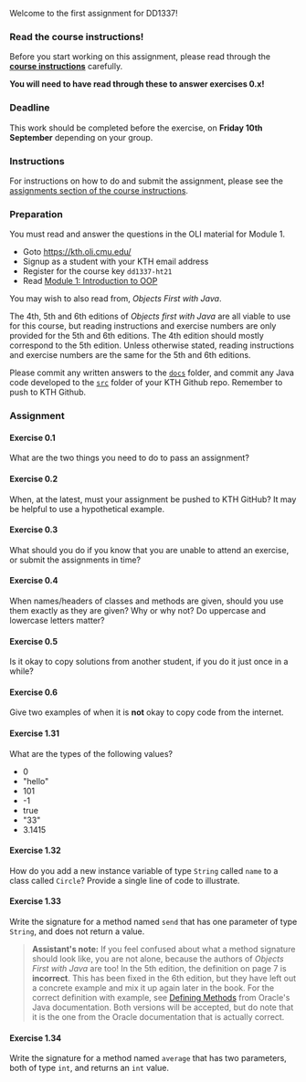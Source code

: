 Welcome to the first assignment for DD1337!

### Read the course instructions!
Before you start working on this assignment, please read through the
**[course instructions](https://gits-15.sys.kth.se/inda-21/course-instructions)**
carefully.

**You will need to have read through these to answer exercises 0.x!**

### Deadline
This work should be completed before the exercise, on **Friday 10th September** depending on your group.

### Instructions
For instructions on how to do and submit the assignment, please see the
[assignments section of the course instructions](https://gits-15.sys.kth.se/inda-21/course-instructions#assignments).

### Preparation
You must read and answer the questions in the OLI material for Module 1.

- Goto https://kth.oli.cmu.edu/
- Signup as a student with your KTH email address
- Register for the course key `dd1337-ht21`
- Read [Module 1: Introduction to OOP](https://kth.oli.cmu.edu/jcourse/webui/syllabus/module.do?context=881a25adac1f08886e8b1c573ab9ede4)

You may wish to also read from, _Objects First with Java_.

The 4th, 5th and 6th editions of _Objects first with Java_ are all viable to use
for this course, but reading instructions and exercise numbers are only provided
for the 5th and 6th editions. The 4th edition should mostly correspond to the
5th edition. Unless otherwise stated, reading instructions and exercise numbers
are the same for the 5th and 6th editions.

Please commit any written answers to the [`docs`](docs) folder, and commit any
Java code developed to the [`src`](src) folder of your KTH Github repo.
Remember to push to KTH Github.

### Assignment

#### Exercise 0.1
What are the two things you need to do to pass an assignment?

#### Exercise 0.2
When, at the latest, must your assignment be pushed to KTH GitHub? It may be
helpful to use a hypothetical example.

#### Exercise 0.3
What should you do if you know that you are unable to attend an exercise, or
submit the assignments in time?

#### Exercise 0.4
When names/headers of classes and methods are given, should you use them
exactly as they are given? Why or why not? Do uppercase and lowercase
letters matter?

#### Exercise 0.5
Is it okay to copy solutions from another student, if you do it just once in a
while?

#### Exercise 0.6
Give two examples of when it is **not** okay to copy code from the internet.

#### Exercise 1.31
What are the types of the following values?

- 0
- "hello"
- 101
- -1
- true
- "33"
- 3.1415

#### Exercise 1.32
How do you add a new instance variable of type `String` called `name` to a class called `Circle`? Provide a single line of code to illustrate.

#### Exercise 1.33
Write the signature for a method named `send` that has one parameter of type
`String`, and does not return a value.

> **Assistant's note:** If you feel confused about what a method signature
> should look like, you are not alone, because the authors of _Objects First
> with Java_ are too! In the 5th edition, the definition on page 7 is
> **incorrect**. This has been fixed in the 6th edition, but they have left out
> a concrete example and mix it up again later in the book. For the correct
> definition with example, see
> [Defining Methods](https://docs.oracle.com/javase/tutorial/java/javaOO/methods.html)
> from Oracle's Java documentation. Both versions will be accepted, but do note
> that it is the one from the Oracle documentation that is actually correct.

#### Exercise 1.34
Write the signature for a method named `average` that has two parameters, both
of type `int`, and returns an `int` value.
